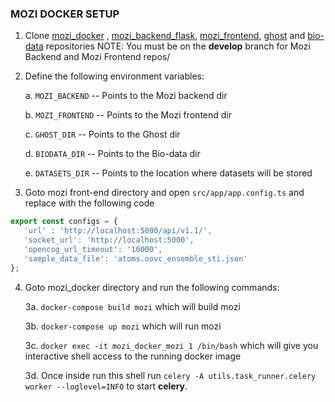 ### MOZI DOCKER SETUP
1. Clone [mozi_docker](http://github.com/Habush/mozi_docker) , [mozi_backend_flask](https://gitlab.com/icog-labs/mozi_backend_flask), [mozi_frontend](https://gitlab.com/icog-labs/mozi), [ghost](https://gitlab.com/xabush/ghost) and [bio-data](https://gitlab.com/opencog-bio/bio-data) repositories
NOTE: You must be on the **develop** branch for Mozi Backend and Mozi Frontend repos/

2. Define the following environment variables:

    a. `MOZI_BACKEND` -- Points to the Mozi backend dir

    b. `MOZI_FRONTEND` -- Points to the Mozi frontend dir 

    c. `GHOST_DIR` -- Points to the Ghost dir

    d. `BIODATA_DIR` -- Points to the Bio-data dir

    e. `DATASETS_DIR` -- Points to the location where datasets will be stored

3. Goto mozi front-end directory and open `src/app/app.config.ts` and replace with the following code
 ``` javascript 
 export const configs = {
    'url' : 'http://localhost:5000/api/v1.1/',
    'socket_url': 'http://localhost:5000',
    'opencog_url_timeout': '10000',
    'sample_data_file': 'atoms.oovc_ensemble_sti.json'
};
``` 
4. Goto mozi_docker directory and run the following commands:

    3a. `docker-compose build mozi` which will build mozi

    3b. `docker-compose up mozi` which will run mozi

    3c. `docker exec -it mozi_docker_mozi_1 /bin/bash` which will give 
    you interactive shell access to the running docker image

    3d. Once inside run this shell run `celery -A utils.task_runner.celery worker --loglevel=INFO` to start **celery**. 
